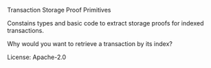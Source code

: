Transaction Storage Proof Primitives

Constains types and basic code to extract storage proofs for indexed transactions.

Why would you want to retrieve a transaction by its index?

License: Apache-2.0